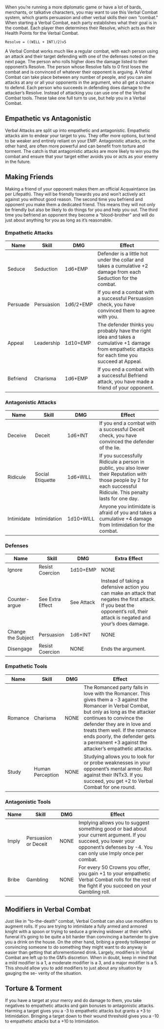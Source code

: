 When you’re running a more diplomatic game or have a lot of bards, merchants, or talkative characters, you may want to use this Verbal Combat system, which grants persuasion and other verbal skills their own “combat.” When starting a Verbal Combat, each party establishes what their goal is in the combat. Each player then determines their Resolve, which acts as their Health Points for the Verbal Combat.

`Resolve = ((WILL + INT)/2)x5`

A Verbal Combat works much like a regular combat, with each person using an attack and their target defending with one of the defenses noted on the next page. The person who rolls higher does the damage listed to their opponent’s Resolve. The person whose Resolve falls to 0 first loses the combat and is convinced of whatever their opponent is arguing. A Verbal Combat can take place between any number of people, and you can aim attacks at any or all your opponents in the argument, who all get a chance to defend. Each person who succeeds in defending does damage to the attacker’s Resolve. Instead of attacking you can use one of the Verbal Combat tools. These take one full turn to use, but help you in a Verbal Combat.

## Empathetic vs Antagonistic
Verbal Attacks are split up into empathetic and antagonistic. Empathetic attacks aim to endear your target to you. They offer more options, but tend to be weaker and entirely reliant on your EMP. Antagonistic attacks, on the other hand, are often more powerful and can benefit from torture and torment. The catch is that antagonistic attacks are more likely to win you the combat and ensure that your target either avoids you or acts as your enemy in the future.

## Making Friends
Making a friend of your opponent makes them an official Acquaintance (as per Lifepath). They will be friendly towards you and won’t actively act against you without good reason. The second time you befriend and opponent you make them a dedicated friend. This means they will not only be friendly but also be likely to do things for you and help you out. The third time you befriend an opponent they become a “blood-brother” and will do just about anything for you as long as it’s reasonable.

### Empathetic Attacks
| Name     | Skill      | DMG       | Effect                                                                                                                                             |
|----------|------------|-----------|----------------------------------------------------------------------------------------------------------------------------------------------------|
| Seduce   | Seduction  | 1d6+EMP   | Defender is a little hot under the collar and takes a cumulative +2 damage from each Seduction for the combat.                                   |
| Persuade | Persuasion | 1d6/2+EMP | If you end a combat with a successful Persuasion check, you have convinced them to agree with you.                                                 |
| Appeal   | Leadership | 1d10+EMP  | The defender thinks you probably have the right idea and takes a cumulative +1 damage from empathetic attacks for each time you succeed at Appeal. |
| Befriend | Charisma   | 1d6+EMP   | If you end a combat with a successful Befriend attack, you have made a friend of your opponent.                                                    |

### Antagonistic Attacks 
| Name       | Skill            | DMG       | Effect                                                                                                                                                                |
|------------|------------------|-----------|-----------------------------------------------------------------------------------------------------------------------------------------------------------------------|
| Deceive    | Deceit           | 1d6+INT   | If you end a combat with a successful Deceit check, you have convinced the defender of the lie.                                                                       |
| Ridicule   | Social Etiquette | 1d6+WILL  | If you successfully Ridicule a person in public, you also lower their Reputation with those people by 2 for each successful Ridicule. This penalty lasts for one day. |
| Intimidate | Intimidation     | 1d10+WILL | Anyone you intimidate is afraid of you and takes a cumulative +4 damage from Intimidation for the combat.                                                           |


### Defenses 
| Name               | Skill            | DMG        | Extra Effect                                                                                                                                                                |
|--------------------|------------------|------------|-----------------------------------------------------------------------------------------------------------------------------------------------------------------------------|
| Ignore             | Resist Coercion  | 1d10+EMP   | NONE                                                                                                                                                                        |
| Counter- argue     | See Extra Effect | See Attack | Instead of taking a defensive action you can make an attack that negates the first attack. If you beat the opponent’s roll, their attack is negated and your’s does damage. |
| Change the Subject | Persuasion       | 1d6+INT    | NONE                                                                                                                                                                        |
| Disengage          | Resist Coercion  | NONE       | Ends the argument.                                                                                                                                                          |

### Empathetic Tools
| Name    | Skill            | DMG  | Effect                                                                                                                                                                                                                                                                                                                             |
|---------|------------------|------|------------------------------------------------------------------------------------------------------------------------------------------------------------------------------------------------------------------------------------------------------------------------------------------------------------------------------------|
| Romance | Charisma         | NONE | The Romanced party falls in love with the Romancer. This gives them a -3 against the Romancer in Verbal Combat, but only as long as the attacker continues to convince the defender they are in love and treats them well. If the romance ends poorly, the defender gets a permanent +3 against the attacker’s empathetic attacks. |
| Study   | Human Perception | NONE | Studying allows you to look for or probe weaknesses in your opponent’s mental armor. Roll against their INTx3. If you succeed, you get +2 to Verbal Combat for one round.                                                                                                                                                          |

### Antagonistic Tools
| Name  | Skill                | DMG  | Effect                                                                                                                                                                              |
|-------|----------------------|------|-------------------------------------------------------------------------------------------------------------------------------------------------------------------------------------|
| Imply | Persuasion or Deceit | NONE | Implying allows you to suggest something good or bad about your current argument. If you succeed, you lower your opponent’s defenses by -4. You can only use Imply once per combat. |
| Bribe | Gambling             | NONE | For every 50 Crowns you offer, you gain +1 to your empathetic Verbal Combat rolls for the rest of the fight if you succeed on your Gambling roll.                                   |

## Modifiers in Verbal Combat
Just like in “to-the-death” combat, Verbal Combat can also use modifiers to augment rolls. If you are trying to intimidate a fully armed and armored knight with a spoon or trying to seduce a grieving widower at their wife’s funeral it’s going to be quite a bit harder than convincing a bartender to give you a drink on the house. On the other hand, bribing a greedy tollkeeper or convincing someone to do something they might want to do anyway is easier than getting that aforementioned drink. Largely, modifiers in Verbal Combat are left up to the GM’s discretion. When in doubt, keep in mind that a mild modifier is a 1, a moderate modifier is a 3, and a major modifier is a 5. This should allow you to add modifiers to just about any situation by gauging the se- verity of the situation.

## Torture & Torment
If you have a target at your mercy and do damage to them, you take negatives to empathetic attacks and gain bonuses to antagonistic attacks. Harming a target gives you a -3 to empathetic attacks but grants a +3 to Intimidation. Bringing a target down to their wound threshold gives you a -10 to empathetic attacks but a +10 to Intimidation.